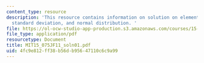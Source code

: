 ```yaml
---
content_type: resource
description: 'This resource contains information on solution on elements in the vector,
  standard deviation, and normal distribution. '
file: https://ol-ocw-studio-app-production.s3.amazonaws.com/courses/15-075j-statistical-thinking-and-data-analysis-fall-2011/4fc9e812ff38b56db95647110c6c9a99_MIT15_075JF11_soln01.pdf
file_type: application/pdf
resourcetype: Document
title: MIT15_075JF11_soln01.pdf
uid: 4fc9e812-ff38-b56d-b956-47110c6c9a99
---
```

